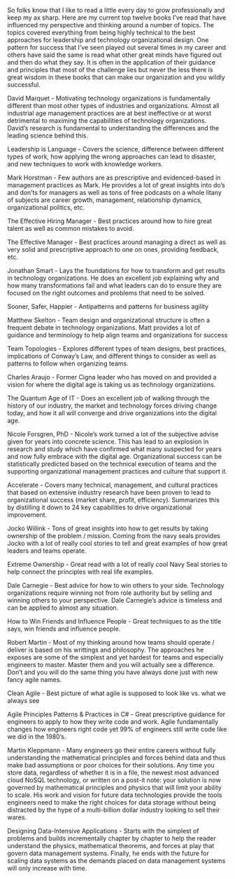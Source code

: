 So folks know that I like to read a little every day to grow professionally and keep my ax sharp.  Here are my current top twelve books I’ve read that have influenced my perspective and thinking around a number of topics.  The topics covered everything from being highly technical to the best approaches for leadership and technology organizational design.  One pattern for success that I’ve seen played out several times in my career and others have said the same is read what other great minds have figured out and then do what they say.  It is often in the application of their guidance and principles that most of the challenge lies but never the less there is great wisdom in these books that can make our organization and you wildly successful.



David Marquet - Motivating technology organizations is fundamentally different than most other types of industries and organizations.  Almost all industrial age management practices are at best ineffective or at worst detrimental to maximing the capabilities of technology organizations.  David’s research is fundamental to understanding the differences and the leading science behind this.

Leadership is Language - Covers the science, difference between different types of work, how applying the wrong approaches can lead to disaster, and new techniques to work with knowledge workers.

Mark Horstman - Few authors are as prescriptive and evidenced-based in management practices as Mark.  He provides a lot of great insights into do’s and don’ts for managers as well as tons of free podcasts on a whole litany of subjects are career growth, management, relationship dynamics, organizational politics, etc.

The Effective Hiring Manager - Best practices around how to hire great talent as well as common mistakes to avoid.

The Effective Manager - Best practices around managing a direct as well as very solid and prescriptive approach to one on ones, providing feedback, etc.

Jonathan Smart - Lays the foundations for how to transform and get results in technology organizations.  He does an excellent job explaining why and how many transformations fail and what leaders can do to ensure they are focused on the right outcomes and problems that need to be solved.

Sooner, Safer, Happier - Antipatterns and patterns for business agility

Matthew Skelton - Team design and organizational structure is often a frequent debate in technology organizations.  Matt provides a lot of guidance and terminology to help align teams and organizations for success

Team Topologies - Explores different types of team designs, best practices, implications of Conway’s Law, and different things to consider as well as patterns to follow when organizing teams.

Charles Araujo - Former Cigna leader who has moved on and provided a vision for where the digital age is taking us as technology organizations.

The Quantum Age of IT - Does an excellent job of walking through the history of our industry, the market and technology forces driving change today, and how it all will converge and drive organizations into the digital age.

Nicole Forsgren, PhD - Nicole’s work turned a lot of the subjective advise given for years into concrete science.  This has lead to an explosion in research and study which have confirmed what many suspected for years and now fully embrace with the digital age.  Organizational success can be statistically predicted based on the technical execution of teams and the supporting organizational management practices and culture that support it.

Accelerate - Covers many technical, management, and cultural practices that based on extensive industry research have been proven to lead to organizational success (market share, profit, efficiency).  Summarizes this by distilling it down to 24 key capabilities to drive organizational improvement.

Jocko Willink - Tons of great insights into how to get results by taking ownership of the problem / mission.  Coming from the navy seals provides Jocko with a lot of really cool stories to tell and great examples of how great leaders and teams operate.

Extreme Ownership - Great read with a lot of really cool Navy Seal stories to help connect the principles with real life examples.

Dale Carnegie - Best advice for how to win others to your side.  Technology organizations require winning not from role authority but by selling and winning others to your perspective.  Dale Carnegie’s advice is timeless and can be applied to almost any situation.

How to Win Friends and Influence People - Great techniques to as the title says, win friends and influence people.

Robert Martin - Most of my thinking around how teams should operate / deliver is based on his writtings and philosophy.  The approaches he exposes are some of the simplest and yet hardest for teams and especially engineers to master.  Master them and you will actually see a difference.  Don’t and you will do the same thing you have always done just with new fancy agile names.

Clean Agile - Best picture of what agile is supposed to look like vs. what we always see

Agile Principles Patterns & Practices in C# - Great prescriptive guidance for engineers to apply to how they write code and work.  Agile fundamentally changes how engineers right code yet 99% of engineers still write code like we did in the 1980’s.

Martin Kleppmann - Many engineers go their entire careers without fully understanding the mathematical principles and forces behind data and thus make bad assumptions or poor choices for their solutions.  Any time you store data, regardless of whether it is in a file, the newest most advanced cloud NoSQL technology, or written on a post-it note: your solution is now governed by mathematical principles and physics that will limit your ability to scale.  His work and vision for future data technologies provide the tools engineers need to make the right choices for data storage without being distracted by the hype of a multi-billion dollar industry looking to sell their wares.

Designing Data-Intensive Applications - Starts with the simplest of problems and builds incrementally chapter by chapter to help the reader understand the physics, mathematical theorems, and forces at play that govern data management systems.  Finally, he ends with the future for scaling data systems as the demands placed on data management systems will only increase with time.
